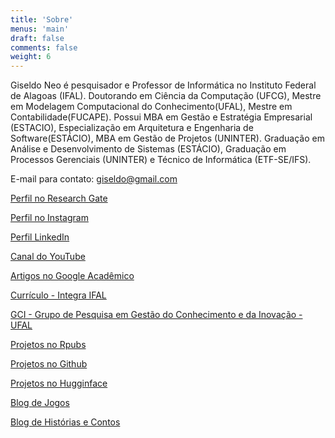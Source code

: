 ```yaml
---
title: 'Sobre'
menus: 'main'
draft: false
comments: false
weight: 6
---
```


Giseldo Neo é  pesquisador e Professor de Informática no Instituto Federal de Alagoas (IFAL). Doutorando em Ciência da Computação (UFCG), Mestre em Modelagem Computacional do Conhecimento(UFAL), Mestre em Contabilidade(FUCAPE). Possui MBA em Gestão e Estratégia Empresarial (ESTACIO), Especialização em Arquitetura e Engenharia de Software(ESTÁCIO), MBA em Gestão de Projetos (UNINTER). Graduação em Análise e Desenvolvimento de Sistemas (ESTÁCIO), Graduação em Processos Gerenciais (UNINTER) e Técnico de Informática (ETF-SE/IFS).
      
E-mail para contato: giseldo@gmail.com
      

[Perfil no Research Gate](https://www.researchgate.net/profile/Giseldo-Neo)

[Perfil no Instagram](http://instagram.com/neogiseldo)

[Perfil LinkedIn](https://www.linkedin.com/in/giseldo-neo-65b252b/)

[Canal do YouTube](http://youtube.com/giseldoneo)

[Artigos no Google Acadêmico](https://scholar.google.com.br/citations?user=dovaVPcAAAAJ )

[Currículo - Integra IFAL](https://integra.ifal.edu.br/p/giseldo-da-silva-neo)

[GCI - Grupo de Pesquisa em Gestão do Conhecimento e da Inovação - UFAL](https://sites.google.com/view/grupogci)

[Projetos no Rpubs](https://rpubs.com/giseldo)

[Projetos no Github](https://github.com/giseldo)

[Projetos no Hugginface](https://huggingface.co/giseldo)

[Blog de Jogos](http://neojogos.wordpress.com) 

[Blog de Histórias e Contos](http://neohistorias.wordpress.com) 